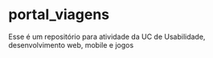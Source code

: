 # portal_viagens
Esse é um repositório para atividade da UC de Usabilidade, desenvolvimento web, mobile e jogos
